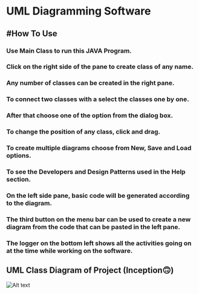 # UML Diagramming Software
## #How To Use
###
### Use Main Class to run this JAVA Program.
### Click on the right side of the pane to create class of any name.
### Any number of classes can be created in the right pane.
### To connect two classes with a select the classes one by one.
### After that choose one of the option from the dialog box.
### To change the position of any class, click and drag.
### To create multiple diagrams choose from New, Save and Load options.
### To see the Developers and Design Patterns used in the Help section.
### On the left side pane, basic code will be generated according to the diagram.
### The third button on the menu bar can be used to create a new diagram from the code that can be pasted in the left pane.
### The logger on the bottom left shows all the activities going on at the time while working on the software.

###
###
## UML Class Diagram of Project (Inception🙃)
![Alt text](Class%20Diagram.png)
